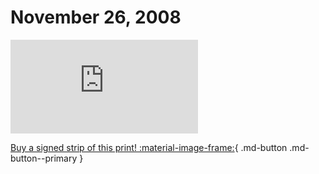 # November 26, 2008

![](https://www.achewood.com/comic.php?date=11262008)

[Buy a signed strip of this print! :material-image-frame:](https://achewood-holiday-pop-up.myshopify.com/products/strip#11262008){ .md-button .md-button--primary }
